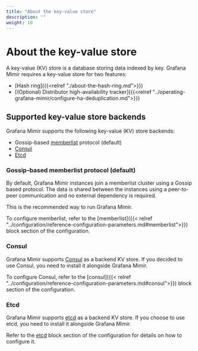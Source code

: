 ```yaml
---
title: "About the key-value store"
description: ""
weight: 10
---
```


# About the key-value store

A key-value (KV) store is a database storing data indexed by key.
Grafana Mimir requires a key-value store for two features:

- [Hash ring]({{<relref "./about-the-hash-ring.md">}})
- [(Optional) Distributor high-availability tracker]({{<relref "../operating-grafana-mimir/configure-ha-deduplication.md">}})

## Supported key-value store backends

Grafana Mimir supports the following key-value (KV) store backends:

- Gossip-based [memberlist](https://github.com/hashicorp/memberlist) protocol (default)
- [Consul](https://www.consul.io)
- [Etcd](https://etcd.io)

### Gossip-based memberlist protocol (default)

By default, Grafana Mimir instances join a memberlist cluster using a Gossip based protocol.
The data is shared between the instances using a peer-to-peer communication and no external dependency is required.

This is the recommended way to run Grafana Mimir.

To configure memberlist, refer to the [memberlist]({{< relref "../configuration/reference-configuration-parameters.md#memberlist">}})
block section of the configuration.

### Consul

Grafana Mimir supports [Consul](https://www.consul.io) as a backend KV store.
If you decided to use Consul, you need to install it alongside Grafana Mimir.

To configure Consul, refer to the [consul]({{< relref "../configuration/reference-configuration-parameters.md#consul">}})
block section of the configuration.

### Etcd

Grafana Mimir supports [etcd](https://etcd.io) as a backend KV store.
If you choose to use etcd, you need to install it alongside Grafana Mimir.

Refer to the [etcd](../configuration/reference-configuration-parameters.md#etcd)
block section of the configuration for details on how to configure it.
